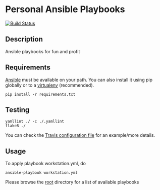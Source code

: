 # Personal Ansible Playbooks
[![Build Status](https://travis-ci.org/nephelaiio/ansible-playbooks.svg?branch=master)](https://travis-ci.org/nephelaiio/ansible-playbooks)

## Description
Ansible playbooks for fun and profit

## Requirements
[Ansible](https://www.ansible.com/) must be available on your path. You can also install it using pip globally or to a [virtualenv](https://virtualenv.pypa.io/en/stable/) (recommended). 

```
pip install -r requirements.txt
```

## Testing

```
yamllint ./ -c ./.yamllint
flake8 ./
```

You can check the [Travis configuration file](/.travis.yml) for an example/more details.

## Usage
To apply playbook workstation.yml, do

```
ansible-playbook workstation.yml
```

Please browse the [root](/) directory for a list of available playbooks
